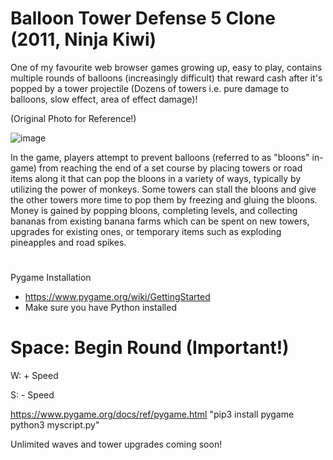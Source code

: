 # Balloon Tower Defense 5 Clone (2011, Ninja Kiwi)

One of my favourite web browser games growing up, easy to play, contains multiple rounds of balloons (increasingly difficult) that reward cash after it's popped by a tower projectile (Dozens of towers i.e. pure damage to balloons, slow effect, area of effect damage)! 

(Original Photo for Reference!)

![image](https://user-images.githubusercontent.com/75475136/116334192-a8d7b880-a789-11eb-9c27-0c524b4d463d.png)

In the game, players attempt to prevent balloons (referred to as "bloons" in-game) from reaching the end of a set course by placing towers or road items along it that can pop the bloons in a variety of ways, typically by utilizing the power of monkeys. Some towers can stall the bloons and give the other towers more time to pop them by freezing and gluing the bloons. Money is gained by popping bloons, completing levels, and collecting bananas from existing banana farms which can be spent on new towers, upgrades for existing ones, or temporary items such as exploding pineapples and road spikes.
#
Pygame Installation
- https://www.pygame.org/wiki/GettingStarted
- Make sure you have Python installed

# Space: Begin Round (Important!)

W: + Speed

S: - Speed

https://www.pygame.org/docs/ref/pygame.html
"pip3 install pygame
python3 myscript.py"

Unlimited waves and tower upgrades coming soon!
